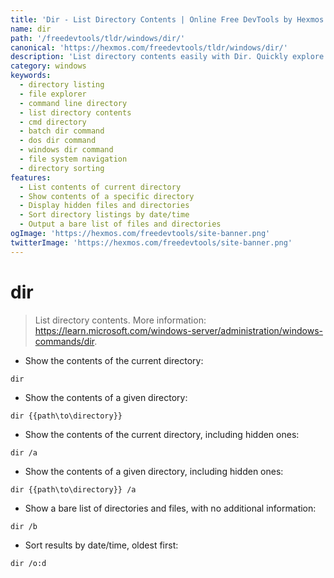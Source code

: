 ```yaml
---
title: 'Dir - List Directory Contents | Online Free DevTools by Hexmos'
name: dir
path: '/freedevtools/tldr/windows/dir/'
canonical: 'https://hexmos.com/freedevtools/tldr/windows/dir/'
description: 'List directory contents easily with Dir. Quickly explore files and folders, sort results and view hidden items using command line. Free online tool, no registration required.'
category: windows
keywords:
  - directory listing
  - file explorer
  - command line directory
  - list directory contents
  - cmd directory
  - batch dir command
  - dos dir command
  - windows dir command
  - file system navigation
  - directory sorting
features:
  - List contents of current directory
  - Show contents of a specific directory
  - Display hidden files and directories
  - Sort directory listings by date/time
  - Output a bare list of files and directories
ogImage: 'https://hexmos.com/freedevtools/site-banner.png'
twitterImage: 'https://hexmos.com/freedevtools/site-banner.png'
---
```


# dir

> List directory contents.
> More information: <https://learn.microsoft.com/windows-server/administration/windows-commands/dir>.

- Show the contents of the current directory:

`dir`

- Show the contents of a given directory:

`dir {{path\to\directory}}`

- Show the contents of the current directory, including hidden ones:

`dir /a`

- Show the contents of a given directory, including hidden ones:

`dir {{path\to\directory}} /a`

- Show a bare list of directories and files, with no additional information:

`dir /b`

- Sort results by date/time, oldest first:

`dir /o:d`

